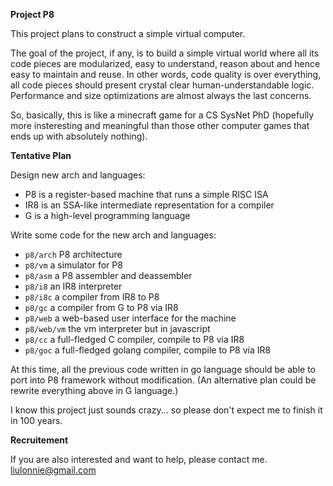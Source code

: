 **Project P8**

This project plans to construct a simple virtual computer.

The goal of the project, if any, is to build a simple virtual world where all
its code pieces are modularized, easy to understand, reason about and hence
easy to maintain and reuse. In other words, code quality is over everything,
all code pieces should present crystal clear human-understandable logic.
Performance and size optimizations are almost always the last concerns.

So, basically, this is like a minecraft game for a CS SysNet PhD (hopefully
more insteresting and meaningful than those other computer games that ends up
with absolutely nothing). 

**Tentative Plan**

Design new arch and languages:

- P8 is a register-based machine that runs a simple RISC ISA
- IR8 is an SSA-like intermediate representation for a compiler
- G is a high-level programming language

Write some code for the new arch and languages:

- `p8/arch` P8 architecture
- `p8/vm` a simulator for P8
- `p8/asm` a P8 assembler and deassembler
- `p8/i8` an IR8 interpreter
- `p8/i8c` a compiler from IR8 to P8
- `p8/gc` a compiler from G to P8 via IR8
- `p8/web` a web-based user interface for the machine
- `p8/web/vm` the vm interpreter but in javascript
- `p8/cc` a full-fledged C compiler, compile to P8 via IR8
- `p8/goc` a full-fledged golang compiler, compile to P8 via IR8

At this time, all the previous code written in go language should be able to
port into P8 framework without modification. (An alternative plan could be
rewrite everything above in G language.)

I know this project just sounds crazy... so please don't expect me to finish it
in 100 years.

**Recruitement**

If you are also interested and want to help, please contact me. liulonnie@gmail.com
